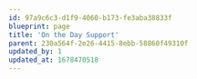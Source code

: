 ```yaml
---
id: 97a9c6c3-d1f9-4060-b173-fe3aba38833f
blueprint: page
title: 'On the Day Support'
parent: 230a564f-2e26-4415-8ebb-58860f49310f
updated_by: 1
updated_at: 1678470518
---
```

